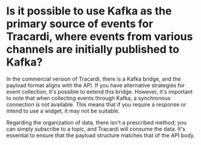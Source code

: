 # Is it possible to use Kafka as the primary source of events for Tracardi, where events from various channels are initially published to Kafka?

In the commercial version of Tracardi, there is a Kafka bridge, and the payload format aligns with the API. If you have
alternative strategies for event collection, it's possible to extend this bridge. However, it's important to note that
when collecting events through Kafka, a synchronous connection is not available. This means that if you require a
response or intend to use a widget, it may not be suitable.

Regarding the organization of data, there isn't a prescribed method; you can simply subscribe to a topic, and Tracardi
will consume the data. It's essential to ensure that the payload structure matches that of the API body.